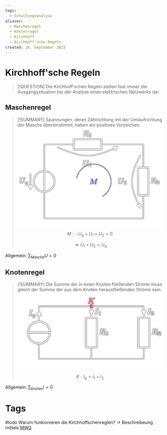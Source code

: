 ```yaml
---
tags:
  - Schaltungsanalyse
aliases:
  - Maschenregel
  - Knotenregel
  - Kirchhoff
  - Kirchhoff'sche Regeln
created: 26. September 2023
---
```


# Kirchhoff'sche Regeln

> [!QUESTION] Die Kirchhoff'schen Regeln stellen fast immer die Ausgangssituation bei der Analyse eines elektrischen Netzwerks dar

## Maschenregel

> [!SUMMARY] Spannungen, deren Zählrichtung mit der Umlaufrichtung der Masche übereinstimmt, haben ein positives Vorzeichen.  
> ![InlineR|300](../assets/Masche.png)
> $$M: -U_{q}+U_{1}+U_{2} = 0$$
>
> $$\Rightarrow U_{1}+U_{2} = U_{q}$$

Allgemein: $\sum_{\text{Masche}}U=0$

## Knotenregel

> [!SUMMARY] Die Summe der in einen Knoten fließenden Ströme muss gleich der Summe der aus dem Knoten herausfließenden Ströme sein. 
> ![InlineR|352](../assets/Knoten.png)
> $$K: I_{q}=I_{1}+I_{2}$$

Allgemein: $\sum_{\text{Knoten}}I=0$

# Tags

#todo Warum funkionieren die Kirchhoffschenreglen? -> Beschreibeung mittels [MWG](Maxwell.md)